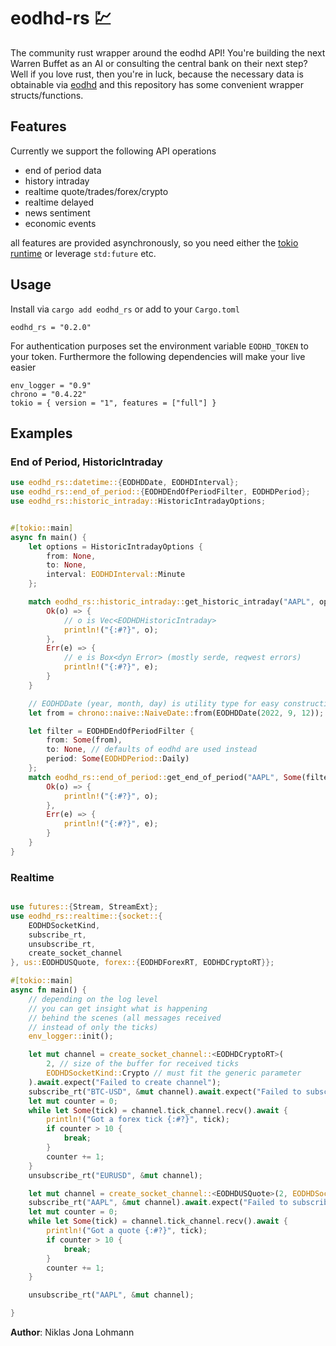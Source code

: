 # eodhd-rs 💹

The community rust wrapper around the eodhd API!
You're building the next Warren Buffet as an AI
or consulting the central bank on their next step?
Well if you love rust, then you're in luck, because
the necessary data is obtainable via [eodhd](https://eodhistoricaldata.com/)
and this repository has some convenient wrapper structs/functions.

## Features
Currently we support the following API operations

- end of period data
- history intraday
- realtime quote/trades/forex/crypto 
- realtime delayed
- news sentiment
- economic events

all features are provided asynchronously, so you need
either the [tokio runtime](https://tokio.rs/) or leverage `std:future` etc.

## Usage
Install via `cargo add eodhd_rs`
or add to your `Cargo.toml`


```
eodhd_rs = "0.2.0"
```


For authentication purposes set the environment
variable `EODHD_TOKEN` to your token.
Furthermore the following dependencies will make your live easier
```
env_logger = "0.9"
chrono = "0.4.22"
tokio = { version = "1", features = ["full"] }
```

## Examples

### End of Period, HistoricIntraday

```rust
use eodhd_rs::datetime::{EODHDDate, EODHDInterval};
use eodhd_rs::end_of_period::{EODHDEndOfPeriodFilter, EODHDPeriod};
use eodhd_rs::historic_intraday::HistoricIntradayOptions;


#[tokio::main]
async fn main() {
    let options = HistoricIntradayOptions {
        from: None,
        to: None,
        interval: EODHDInterval::Minute
    };

    match eodhd_rs::historic_intraday::get_historic_intraday("AAPL", options).await {
        Ok(o) => {
            // o is Vec<EODHDHistoricIntraday>
            println!("{:#?}", o);
        },
        Err(e) => {
            // e is Box<dyn Error> (mostly serde, reqwest errors)
            println!("{:#?}", e);
        }
    }

    // EODHDDate (year, month, day) is utility type for easy construction of chrono's NaiveDates
    let from = chrono::naive::NaiveDate::from(EODHDDate(2022, 9, 12));

    let filter = EODHDEndOfPeriodFilter {
        from: Some(from),
        to: None, // defaults of eodhd are used instead
        period: Some(EODHDPeriod::Daily)
    };
    match eodhd_rs::end_of_period::get_end_of_period("AAPL", Some(filter)).await {
        Ok(o) => {
            println!("{:#?}", o);
        },
        Err(e) => {
            println!("{:#?}", e);
        }
    }
}
```

### Realtime 

```rust

use futures::{Stream, StreamExt};
use eodhd_rs::realtime::{socket::{
    EODHDSocketKind, 
    subscribe_rt, 
    unsubscribe_rt,
    create_socket_channel
}, us::EODHDUSQuote, forex::{EODHDForexRT, EODHDCryptoRT}};

#[tokio::main]
async fn main() {
    // depending on the log level
    // you can get insight what is happening
    // behind the scenes (all messages received
    // instead of only the ticks)
    env_logger::init();

    let mut channel = create_socket_channel::<EODHDCryptoRT>(
        2, // size of the buffer for received ticks
        EODHDSocketKind::Crypto // must fit the generic parameter
    ).await.expect("Failed to create channel");
    subscribe_rt("BTC-USD", &mut channel).await.expect("Failed to subscribe to ticker");
    let mut counter = 0;
    while let Some(tick) = channel.tick_channel.recv().await {
        println!("Got a forex tick {:#?}", tick);
        if counter > 10 {
            break;
        }
        counter += 1;
    }
    unsubscribe_rt("EURUSD", &mut channel);

    let mut channel = create_socket_channel::<EODHDUSQuote>(2, EODHDSocketKind::Quote).await.expect("Failed to create channel");
    subscribe_rt("AAPL", &mut channel).await.expect("Failed to subscribe to ticker");
    let mut counter = 0;
    while let Some(tick) = channel.tick_channel.recv().await {
        println!("Got a quote {:#?}", tick);
        if counter > 10 {
            break;
        }
        counter += 1;
    }

    unsubscribe_rt("AAPL", &mut channel);

}
```

**Author**: Niklas Jona Lohmann
